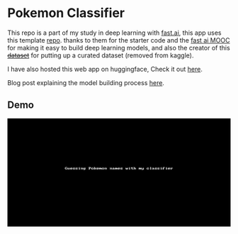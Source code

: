 # Pokemon Classifier

This repo is a part of my study in deep learning with [fast.ai](https://www.fast.ai), this app uses this template [repo](https://github.com/render-examples/fastai-v3).  thanks to them for the starter code and the [fast ai MOOC](https://course.fast.ai/) for making it easy to build deep learning models, and also the creator of this <del>[dataset](https://kaggle.com/mrgravelord/complete-pokemon-image-dataset)</del> for putting up a curated dataset (removed from kaggle).

I have also hosted this web app on huggingface, Check it out [here](https://huggingface.co/spaces/Manimaran/pokemon-classifier). 

Blog post explaining the model building process [here](https://mani2106.github.io/Blog-Posts/pokemon-classifer/image-classification/fastai/2019/06/01/Fast_ai_lesson_2_pokemon_classifier.html).


## Demo
![](demo/guessgame.gif)
